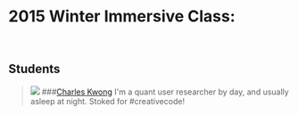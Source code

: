 # 2015 Winter Immersive Class:

<br>

## Students

> ![](img/chuck.png)
###[Charles Kwong](https://github.com/chuckySF)
I'm a quant user researcher by day, and usually asleep at night. Stoked for #creativecode!
